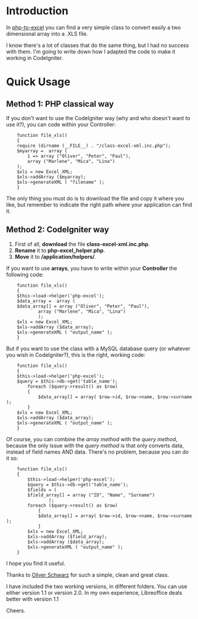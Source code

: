 # Introduction

In [php-to-excel](https://code.google.com/p/php-excel/) you can find a very simple class to convert easily a two dimensional array into a .XLS file.

I know there's a lot of classes that do the same thing, but I had no success with them. I'm going to write down how I adapted the code to make it working in CodeIgniter.

# Quick Usage

## Method 1: PHP classical way

If you don't want to use the CodeIgniter way (why and who doesn't want to use it?), you can code within your Controller:


		function file_xls()
		{
		require (dirname (__FILE__) . "/class-excel-xml.inc.php");
		$myarray =  array (        
			1 => array ("Oliver", "Peter", "Paul"),             
			array ("Marlene", "Mica", "Lina")     
		);		 	
		$xls = new Excel_XML; 		
		$xls->addArray ($myarray); 		
		$xls->generateXML ( "filename" ); 	
		}


The only thing you must do is to download the file and copy it where you like, but remember to indicate the right path where your application can find it.

## Method 2: CodeIgniter way

1. First of all, **download** the file **class-excel-xml.inc.php**. 
2. **Rename** it to **php-excel_helper.php**. 
3. **Move** it to **/application/helpers/**.

If you want to use **arrays**, you have to write within your **Controller** the following code:


		function file_xls()
		{
		$this->load->helper('php-excel');
		$data_array =  array (
		$data_array[] = array ("Oliver", "Peter", "Paul"),
				array ("Marlene", "Mica", "Lina")
				); 
		$xls = new Excel_XML;
		$xls->addArray ($data_array);
		$xls->generateXML ( "output_name" );
		}


But if you want to use the class with a MySQL database query (or whatever you wish in CodeIgniter?), this is the right, working code:


		function file_xls()
		{
		$this->load->helper('php-excel');
		$query = $this->db->get('table_name');
			foreach ($query->result() as $row)
			{
				$data_array[] = array( $row->id, $row->name, $row->surname );
			}
		$xls = new Excel_XML;
		$xls->addArray ($data_array);
		$xls->generateXML ( "output_name" );
		}

Of course, you can combine the _array method_ with the _query method_, because the only issue with the _query method_ is that only converts data, instead of field names AND data. There's no problem, because you can do it so:

   
		function file_xls()
		{
			$this->load->helper('php-excel');
			$query = $this->db->get('table_name');
			$fields = (
			$field_array[] = array ("ID", "Name", "Surname")
					);
			foreach ($query->result() as $row)
				{
				$data_array[] = array( $row->id, $row->name, $row->surname );
				}
			$xls = new Excel_XML;
			$xls->addArray ($field_array);
			$xls->addArray ($data_array);
			$xls->generateXML ( "output_name" );
		}


I hope you find it useful.

Thanks to [Oliver Schwarz](https://code.google.com/p/php-excel) for such a simple, clean and great class.

I have included the two working versions, in different folders. You can use either version 1.1 or version 2.0. In my own experience, Libreoffice deals better with version 1.1

Cheers.

